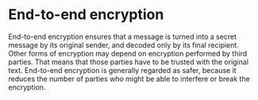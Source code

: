 [Title]: # (End-to-end encryption)
[Order]: # (35)

# End-to-end encryption

End-to-end encryption ensures that a message is turned into a secret message by its original sender, and decoded only by its final recipient. Other forms of encryption may depend on encryption performed by third parties. That means that those parties have to be trusted with the original text. End-to-end encryption is generally regarded as safer, because it reduces the number of parties who might be able to interfere or break the encryption.